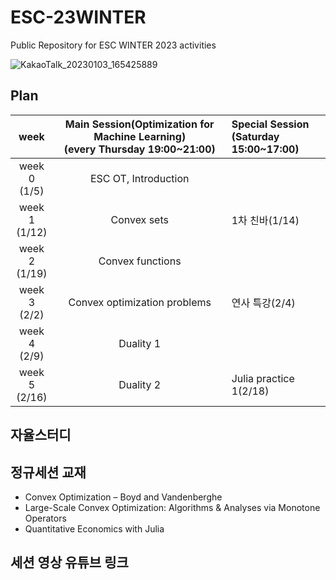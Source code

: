 # ESC-23WINTER
Public Repository for ESC WINTER 2023 activities

![KakaoTalk_20230103_165425889](https://user-images.githubusercontent.com/56993675/210739941-2714df30-92ed-4cfc-a76f-2f075ccacf47.jpg)

## Plan

|week|Main Session(Optimization for Machine Learning)<br>(every Thursday 19:00~21:00)| Special Session<br>(Saturday 15:00~17:00)|
|:--:|:--------------------------:|:------------------------|
|week 0<br>(1/5)|ESC OT, Introduction| |
|week 1<br>(1/12) | Convex sets <br/>| 1차 친바(1/14)<br/>|
|week 2<br>(1/19) | Convex functions <br/>| |
|week 3<br>(2/2) | Convex optimization problems <br/>| 연사 특강(2/4) <br/>|
|week 4<br>(2/9) | Duality 1 <br/>| |
|week 5<br>(2/16) | Duality 2 <br/>| Julia practice 1(2/18) <br/>|

## 자율스터디


## 정규세션 교재
- Convex Optimization – Boyd and Vandenberghe
- Large-Scale Convex Optimization: Algorithms & Analyses via Monotone Operators
- Quantitative Economics with Julia 

## 세션 영상 유튜브 링크

